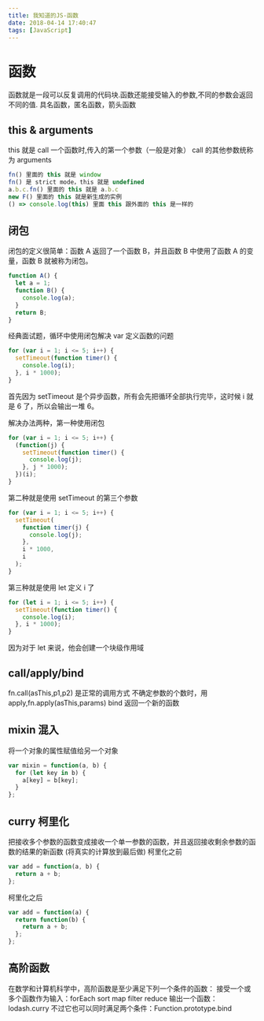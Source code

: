 ```yaml
---
title: 我知道的JS-函数
date: 2018-04-14 17:40:47
tags: [JavaScript]
---
```


# 函数

函数就是一段可以反复调用的代码块.函数还能接受输入的参数,不同的参数会返回不同的值.
具名函数，匿名函数，箭头函数

## this & arguments

this 就是 call 一个函数时,传入的第一个参数（一般是对象）
call 的其他参数统称为 arguments

```javascript
fn() 里面的 this 就是 window
fn() 是 strict mode，this 就是 undefined
a.b.c.fn() 里面的 this 就是 a.b.c
new F() 里面的 this 就是新生成的实例
() => console.log(this) 里面 this 跟外面的 this 是一样的
```

<!-- more -->

## 闭包

闭包的定义很简单：函数 A 返回了一个函数 B，并且函数 B 中使用了函数 A 的变量，函数 B 就被称为闭包。

```javascript
function A() {
  let a = 1;
  function B() {
    console.log(a);
  }
  return B;
}
```

经典面试题，循环中使用闭包解决 var 定义函数的问题

```javascript
for (var i = 1; i <= 5; i++) {
  setTimeout(function timer() {
    console.log(i);
  }, i * 1000);
}
```

首先因为 setTimeout 是个异步函数，所有会先把循环全部执行完毕，这时候 i 就是 6 了，所以会输出一堆 6。

解决办法两种，第一种使用闭包

```javascript
for (var i = 1; i <= 5; i++) {
  (function(j) {
    setTimeout(function timer() {
      console.log(j);
    }, j * 1000);
  })(i);
}
```

第二种就是使用 setTimeout 的第三个参数

```javascript
for (var i = 1; i <= 5; i++) {
  setTimeout(
    function timer(j) {
      console.log(j);
    },
    i * 1000,
    i
  );
}
```

第三种就是使用 let 定义 i 了

```javascript
for (let i = 1; i <= 5; i++) {
  setTimeout(function timer() {
    console.log(i);
  }, i * 1000);
}
```

因为对于 let 来说，他会创建一个块级作用域

## call/apply/bind

fn.call(asThis,p1,p2) 是正常的调用方式
不确定参数的个数时，用 apply,fn.apply(asThis,params)
bind 返回一个新的函数

## mixin 混入

将一个对象的属性赋值给另一个对象

```javascript
var mixin = function(a, b) {
  for (let key in b) {
    a[key] = b[key];
  }
};
```

## curry 柯里化

把接收多个参数的函数变成接收一个单一参数的函数，并且返回接收剩余参数的函数的结果的新函数
(将真实的计算放到最后做)
柯里化之前

```javascript
var add = function(a, b) {
  return a + b;
};
```

柯里化之后

```javascript
var add = function(a) {
  return function(b) {
    return a + b;
  };
};
```

## 高阶函数

在数学和计算机科学中，高阶函数是至少满足下列一个条件的函数：
接受一个或多个函数作为输入：forEach sort map filter reduce
输出一个函数：lodash.curry
不过它也可以同时满足两个条件：Function.prototype.bind